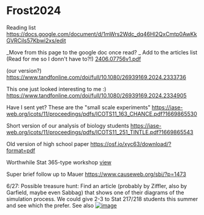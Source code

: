 # Frost2024
Reading list https://docs.google.com/document/d/1mWrs2Wdc_dq46Hl2QxCmtp0AwKkGVRCils57Kbwi2xs/edit

_Move from this page to the google doc once read?
_
Add to the articles list  (Read for me so I donn't have to?!)
[2406.07756v1.pdf](https://github.com/user-attachments/files/15935134/2406.07756v1.pdf)

(our version?) https://www.tandfonline.com/doi/full/10.1080/26939169.2024.2333736

This one just looked interesting to me :)
https://www.tandfonline.com/doi/full/10.1080/26939169.2024.2334905

Have I sent yet?  These are the "small scale experiments"
https://iase-web.org/icots/11/proceedings/pdfs/ICOTS11_163_CHANCE.pdf?1669865530

Short version of our analysis of biology students
https://iase-web.org/icots/11/proceedings/pdfs/ICOTS11_251_TINTLE.pdf?1669865543

Old version of high school paper
https://osf.io/xyc63/download/?format=pdf

Worthwhile Stat 365-type workshop [view](https://www.storytellingwithdata.com/exploreexplain)

Super brief follow up to Mauer https://www.causeweb.org/sbi/?p=1473 

6/27: Possible treasure hunt: Find an article (probably by Ziffler, also by Garfield, maybe even Sabbag) that shows one of their diagrams of the simulation process.  We could give 2-3 to Stat 217/218 students this summer and see which the prefer.  See also 
[![image](https://github.com/iambethchance/Frost2024/assets/75873576/56495191-02a8-49db-bc5a-4cc41a95b645)](https://www.amazon.com/Randomization-Tests-Statistics-Textbooks-Monographs/dp/1584885890)


